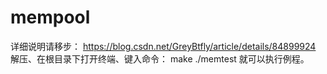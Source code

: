 # mempool
详细说明请移步：
https://blog.csdn.net/GreyBtfly/article/details/84899924
解压、在根目录下打开终端、键入命令：
make
./memtest
就可以执行例程。

